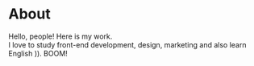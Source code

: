 # About
Hello, people! Here is my work.  
I love to study front-end development, design, marketing and also learn English )). 
BOOM!
